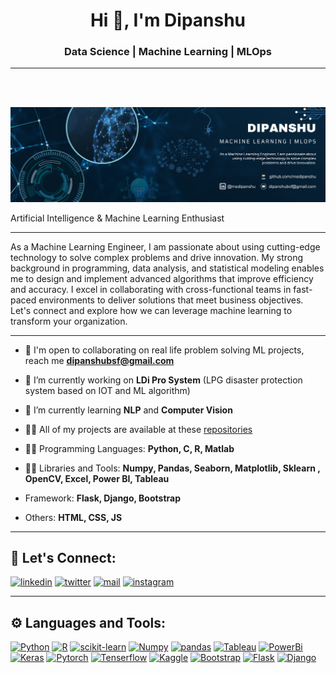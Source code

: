 <h1 align="center">Hi 👋, I'm Dipanshu</h1>
<h3 align='center'>
  Data Science | Machine Learning | MLOps
</h3>
<hr width="100%" color="grey">
<div align='center'>
  <img src="https://komarev.com/ghpvc/?username=medipanshu&style=flat-square&color=blue" alt=""/>
</div>
<br/>

![Ml banner](./Assets/banner.png)
<br>

Artificial Intelligence & Machine Learning Enthusiast<br/>
____
As a Machine Learning Engineer, I am passionate about using cutting-edge technology to solve complex problems and drive innovation. My strong background in programming, data analysis, and statistical modeling enables me to design and implement advanced algorithms that improve efficiency and accuracy. I excel in collaborating with cross-functional teams in fast-paced environments to deliver solutions that meet business objectives. Let's connect and explore how we can leverage machine learning to transform your organization.<br/>

____
- 🤝 I'm open to collaborating on real life problem solving ML projects, reach me **dipanshubsf@gmail.com**

- 🔭 I’m currently working on  **LDi Pro System** (LPG disaster protection system based on IOT and ML algorithm)

- 🌱 I’m currently learning **NLP** and **Computer Vision**

- 👨‍💻 All of my projects are available at these [repositories](https://github.com/medipanshu?tab=repositories)

- 👨‍💻 Programming Languages: **Python, C, R, Matlab** 

- 👨‍💻 Libraries and Tools: **Numpy, Pandas, Seaborn, Matplotlib, Sklearn , OpenCV, Excel, Power BI, Tableau** 

- Framework: **Flask, Django, Bootstrap**

- Others: **HTML, CSS, JS**

____
## 🔗 Let's Connect:
[![linkedin](https://img.shields.io/badge/LinkedIn-0077B5?style=for-the-badge&logo=linkedin&logoColor=white)](https://www.linkedin.com/in/medipanshu/)
[![twitter](https://img.shields.io/badge/Twitter-1DA1F2?style=for-the-badge&logo=twitter&logoColor=white)](https://twitter.com/medipanshu)
[![mail](https://img.shields.io/badge/Gmail-D14836?style=for-the-badge&logo=gmail&logoColor=white)](mailto:dipanshubsf@gmail.com)
[![instagram](https://img.shields.io/badge/Instagram-E4405F?style=for-the-badge&logo=instagram&logoColor=white)](https://www.instagram.com/dipansh.u/)

____
## ⚙ Languages and Tools:
[![Python](https://img.shields.io/badge/Python-FFD43B?style=for-the-badge&logo=python&logoColor=blue)](https://www.python.org/)
[![R](https://img.shields.io/badge/R-276DC3?style=for-the-badge&logo=r&logoColor=white)](https://www.r-project.org/)
[![scikit-learn](https://img.shields.io/badge/scikit_learn-F7931E?style=for-the-badge&logo=scikit-learn&logoColor=white)](https://scikit-learn.org/stable/)
[![Numpy](https://img.shields.io/badge/Numpy-777BB4?style=for-the-badge&logo=numpy&logoColor=white)](https://numpy.org/)
[![pandas](https://img.shields.io/badge/Pandas-2C2D72?style=for-the-badge&logo=pandas&logoColor=white)](https://pandas.pydata.org/)
[![Tableau](https://img.shields.io/badge/Tableau-E97627?style=for-the-badge&logo=Tableau&logoColor=white)](https://www.tableau.com/)
[![PowerBi](https://img.shields.io/badge/PowerBI-F2C811?style=for-the-badge&logo=Power%20BI&logoColor=white)](https://powerbi.microsoft.com/en-au/)
[![Keras](https://img.shields.io/badge/Keras-FF0000?style=for-the-badge&logo=keras&logoColor=white)](https://keras.io/)
[![Pytorch](https://img.shields.io/badge/PyTorch-EE4C2C?style=for-the-badge&logo=pytorch&logoColor=white)](https://pytorch.org/)
[![Tenserflow](https://img.shields.io/badge/TensorFlow-FF6F00?style=for-the-badge&logo=tensorflow&logoColor=white)](https://www.tensorflow.org/)
[![Kaggle](https://img.shields.io/badge/Kaggle-20BEFF?style=for-the-badge&logo=Kaggle&logoColor=white)](https://www.kaggle.com/medipanshu)
[![Bootstrap](https://img.shields.io/badge/Bootstrap-563D7C?style=for-the-badge&logo=bootstrap&logoColor=white)](https://getbootstrap.com/)
[![Flask](https://img.shields.io/badge/Flask-000000?style=for-the-badge&logo=flask&logoColor=white)](https://flask.palletsprojects.com/en/2.3.x/)
[![Django](https://img.shields.io/badge/Django-092E20?style=for-the-badge&logo=django&logoColor=green)](https://www.djangoproject.com/)


